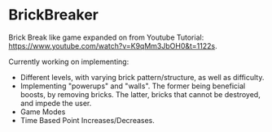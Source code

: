 # BrickBreaker
Brick Break like game expanded on from Youtube Tutorial: https://www.youtube.com/watch?v=K9qMm3JbOH0&t=1122s. 

Currently working on implementing:
- Different levels, with varying brick pattern/structure, as well as difficulty.
- Implementing "powerups" and "walls". The former being beneficial boosts, by removing bricks. The latter, bricks that cannot be destroyed, and impede the user. 
- Game Modes
- Time Based Point Increases/Decreases. 
